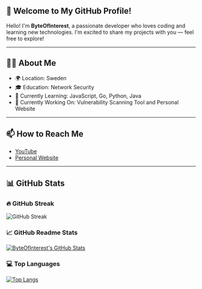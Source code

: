 ## 👋 Welcome to My GitHub Profile!

Hello! I'm **ByteOfInterest**, a passionate developer who loves coding and learning new technologies. I'm excited to share my projects with you — feel free to explore!

---

## 🧑‍💻 About Me

- 🌍 Location: Sweden  
- 🎓 Education: Network Security  
- 🌱 Currently Learning: JavaScript, Go, Python, Java  
- 🔭 Currently Working On: Vulnerability Scanning Tool and Personal Website  

---

## 📫 How to Reach Me
- [YouTube](#)
- [Personal Website](#)

---

## 📊 GitHub Stats

### 🔥 GitHub Streak
![GitHub Streak](https://github-readme-streak-stats.herokuapp.com?user=ByteOfInterest&theme=cobalt&date_format=j%20M%5B%20Y%5D&background=000000&border=7536B2&stroke=9243DD&ring=89502D&fire=FF9554&currStreakNum=D280FF&sideNums=BC52FF&currStreakLabel=64EAE2&sideLabels=48A8A2&dates=A42EE5)

### 📈 GitHub Readme Stats
[![ByteOfInterest's GitHub Stats](https://github-readme-stats.vercel.app/api?username=ByteOfInterest&show_icons=true&theme=vue-dark&hide_border=false)](https://github.com/anuraghazra/github-readme-stats)

### 💻 Top Languages
[![Top Langs](https://github-readme-stats.vercel.app/api/top-langs/?username=ByteOfInterest)](https://github.com/anuraghazra/github-readme-stats)

<!--
**ByteOfInterest/ByteOfInterest** is a ✨ _special_ ✨ repository because its `README.md` (this file) appears on your GitHub profile.

Here are some ideas to get you started:

- 🔭 I’m currently working on ...
- 🌱 I’m currently learning ...
- 👯 I’m looking to collaborate on ...
- 🤔 I’m looking for help with ...
- 💬 Ask me about ...
- 📫 How to reach me: ...
- 😄 Pronouns: ...
- ⚡ Fun fact: ...
-->
